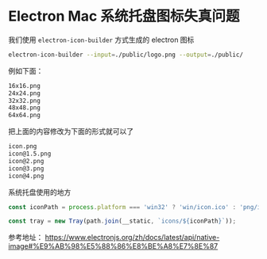 # Electron Mac 系统托盘图标失真问题

我们使用 `electron-icon-builder` 方式生成的 electron 图标

```bash
electron-icon-builder --input=./public/logo.png --output=./public/
```

例如下面：

```txt
16x16.png
24x24.png
32x32.png
48x48.png
64x64.png
```

把上面的内容修改为下面的形式就可以了

```txt
icon.png
icon@1.5.png
icon@2.png
icon@3.png
icon@4.png
```

系统托盘使用的地方

```js
const iconPath = process.platform === 'win32' ? 'win/icon.ico' : 'png/icon.png';

const tray = new Tray(path.join(__static, `icons/${iconPath}`));
```

参考地址： https://www.electronjs.org/zh/docs/latest/api/native-image#%E9%AB%98%E5%88%86%E8%BE%A8%E7%8E%87
